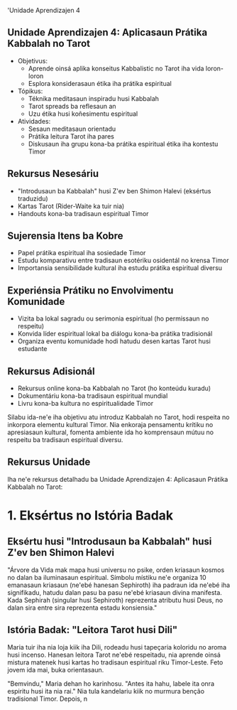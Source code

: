 'Unidade Aprendizajen 4

## Unidade Aprendizajen 4: Aplicasaun Prátika Kabbalah no Tarot
- Objetivus:
  * Aprende oinsá aplika konseitus Kabbalistic no Tarot iha vida loron-loron
  * Esplora konsiderasaun étika iha prátika espiritual
- Tópikus:
  * Téknika meditasaun inspiradu husi Kabbalah
  * Tarot spreads ba reflesaun an
  * Uzu étika husi koñesimentu espiritual
- Atividades:
  * Sesaun meditasaun orientadu
  * Prátika leitura Tarot iha pares
  * Diskusaun iha grupu kona-ba prátika espiritual étika iha kontestu Timor

## Rekursus Nesesáriu

- "Introdusaun ba Kabbalah" husi Z'ev ben Shimon Halevi (eksértus traduzidu)
- Kartas Tarot (Rider-Waite ka tuir nia)
- Handouts kona-ba tradisaun espiritual Timor

## Sujerensia Itens ba Kobre

- Papel prátika espiritual iha sosiedade Timor
- Estudu komparativu entre tradisaun esotériku osidentál no krensa Timor
- Importansia sensibilidade kultural iha estudu prátika espiritual diversu

## Experiénsia Prátiku no Envolvimentu Komunidade

- Vizita ba lokal sagradu ou serimonia espiritual (ho permissaun no respeitu)
- Konvida líder espiritual lokal ba diálogu kona-ba prátika tradisionál
- Organiza eventu komunidade hodi hatudu desen kartas Tarot husi estudante

## Rekursus Adisionál

- Rekursus online kona-ba Kabbalah no Tarot (ho konteúdu kuradu)
- Dokumentáriu kona-ba tradisaun espiritual mundial
- Livru kona-ba kultura no espiritualidade Timor

Silabu ida-ne'e iha objetivu atu introduz Kabbalah no Tarot, hodi respeita no inkorpora elementu kultural Timor. Nia enkoraja pensamentu krítiku no apresiasaun kultural, fomenta ambiente ida ho komprensaun mútuu no respeitu ba tradisaun espiritual diversu.

## Rekursus Unidade

Iha ne'e rekursus detalhadu ba Unidade Aprendizajen 4: Aplicasaun Prátika Kabbalah no Tarot:

# 1. Eksértus no Istória Badak

## Eksértu husi "Introdusaun ba Kabbalah" husi Z'ev ben Shimon Halevi

"Árvore da Vida mak mapa husi universu no psike, orden kriasaun kosmos no dalan ba iluminasaun espiritual. Símbolu místiku ne'e organiza 10 emanasaun kriasaun (ne'ebé hanesan Sephiroth) iha padraun ida ne'ebé iha signifikadu, hatudu dalan pasu ba pasu ne'ebé kriasaun divina manifesta. Kada Sephirah (singular husi Sephiroth) reprezenta atributu husi Deus, no dalan sira entre sira reprezenta estadu konsiensia."

## Istória Badak: "Leitora Tarot husi Dili"

Maria tuir iha nia loja kiik iha Dili, rodeadu husi tapeçaria koloridu no aroma husi incenso. Hanesan leitora Tarot ne'ebé respeitadu, nia aprende oinsá mistura matenek husi kartas ho tradisaun espiritual riku Timor-Leste. Feto jovem ida mai, buka orientasaun.

"Bemvindu," Maria dehan ho karinhosu. "Antes ita hahu, labele ita onra espiritu husi ita nia rai." Nia tula kandelariu kiik no murmura benção tradisional Timor. Depois, n